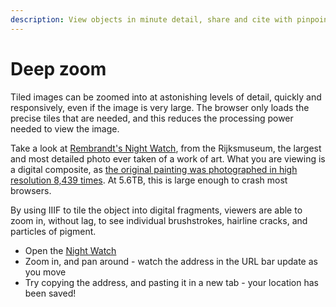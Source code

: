 ```yaml
---
description: View objects in minute detail, share and cite with pinpoint accuracy
---
```


# Deep zoom

Tiled images can be zoomed into at astonishing levels of detail, quickly and responsively, even if the image is very large. The browser only loads the precise tiles that are needed, and this reduces the processing power needed to view the image.

Take a look at [Rembrandt's Night Watch](https://hyper-resolution.org/view.html?pointer=0.329,0.001\&i=Rijksmuseum/SK-C-5/SK-C-5\_VIS\_20-um\_2019-12-21), from the Rijksmuseum, the largest and most detailed photo ever taken of a work of art. What you are viewing is a digital composite, as [the original painting was photographed in high resolution 8,439 times](https://www.rijksmuseum.nl/en/stories/operation-night-watch/story/ultra-high-resolution-image-of-the-night-watch). At 5.6TB, this is large enough to crash most browsers.&#x20;

By using IIIF to tile the object into digital fragments, viewers are able to zoom in, without lag, to see individual brushstrokes, hairline cracks, and particles of pigment.&#x20;

* Open the [Night Watch](https://hyper-resolution.org/view.html?pointer=0.329,0.001\&i=Rijksmuseum/SK-C-5/SK-C-5\_VIS\_20-um\_2019-12-21)
* Zoom in, and pan around - watch the address in the URL bar update as you move
* Try copying the address, and pasting it in a new tab - your location has been saved!
